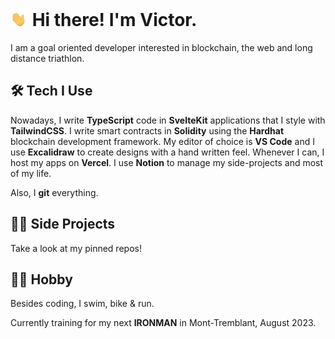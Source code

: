 # <img src="wave.gif" width="28px" height="28px"> Hi there! I'm Victor.

I am a goal oriented developer interested in blockchain, the web and long distance triathlon.

## 🛠 Tech I Use

Nowadays, I write **TypeScript** code in **SvelteKit** applications that I style with **TailwindCSS**. I write smart contracts in **Solidity** using the **Hardhat** blockchain development framework. My editor of choice is **VS Code** and I use **Excalidraw** to create designs with a hand written feel. Whenever I can, I host my apps on **Vercel**. I use **Notion** to manage my side-projects and most of my life.

Also, I **git** everything.

## 👨‍💻 Side Projects

Take a look at my pinned repos!

## 🚴‍♂️ Hobby

Besides coding, I swim, bike & run.

Currently training for my next **IRONMAN** in Mont-Tremblant, August 2023.

